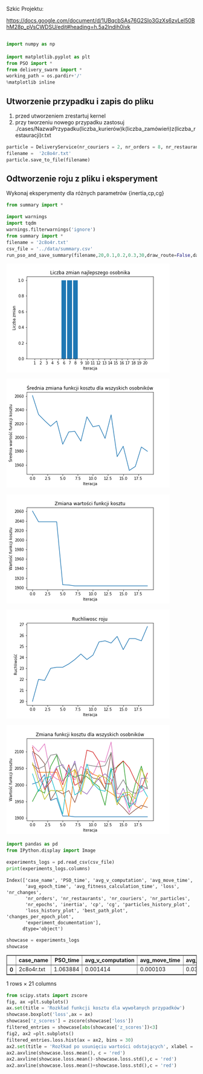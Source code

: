 Szkic Projektu: 

https://docs.google.com/document/d/1UBqcbSAs76G2SIo3GzXs6zvLel50BhM28p_pVsCWDSU/edit#heading=h.5a2lndih0ivk
```python

```


```python
import numpy as np

import matplotlib.pyplot as plt
from PSO import *
from delivery_swarm import *
working_path = os.pardir+'/'
%matplotlib inline
```

## Utworzenie przypadku i zapis do pliku
1. przed utworzeniem zrestartuj kernel
2. przy tworzeniu nowego przypadku zastosuj ./cases/NazwaPrzypadku(liczba_kurierów)k(liczba_zamówień)z(liczba_restauracji)r.txt



```python
particle = DeliveryService(nr_couriers = 2, nr_orders = 8, nr_restaurants = 4)
filename =  '2c8o4r.txt'
particle.save_to_file(filename)


```

## Odtworzenie roju z pliku i eksperyment
Wykonaj eksperymenty dla różnych parametrów {inertia,cp,cg}


```python
from summary import *
```


```python
import warnings
import tqdm
warnings.filterwarnings('ignore')
from summary import *
filename = '2c8o4r.txt'
csv_file = '../data/summary.csv'
run_pso_and_save_summary(filename,20,0.1,0.2,0.3,30,draw_route=False,database=csv_file)
```


    
![png](https://github.com/smakethunter/PSO_food_delivery/blob/master/changes_per_epoch_plots/przypadek10k200z20r10_01_01_01_20.png)
    



    
![png](https://github.com/smakethunter/PSO_food_delivery/blob/master/draw_avg_swarm_loss_plots/przypadek10k200z20r10_01_01_01_20.png)
    



    
![png](https://github.com/smakethunter/PSO_food_delivery/blob/master/loss_history_plots/przypadek10k200z20r10_01_01_01_20.png)
    



    
![png](https://github.com/smakethunter/PSO_food_delivery/blob/master/mobility_plots/przypadek10k200z20r10_01_01_01_20.png)
    



    
![png](https://github.com/smakethunter/PSO_food_delivery/blob/master/swarm_loss_plots/przypadek10k200z20r10_01_01_01_20.png)
    



```python
import pandas as pd
from IPython.display import Image
```


```python
experiments_logs = pd.read_csv(csv_file)
print(experiments_logs.columns)
```

    Index(['case_name', 'PSO_time', 'avg_v_computation', 'avg_move_time',
           'avg_epoch_time', 'avg_fitness_calculation_time', 'loss', 'nr_changes',
           'nr_orders', 'nr_restaurants', 'nr_couriers', 'nr_particles',
           'nr_epochs', 'inertia', 'cp', 'cg', 'particles_history_plot',
           'loss_history_plot', 'best_path_plot', 'changes_per_epoch_plot',
           'experiment_documentation'],
          dtype='object')



```python
showcase = experiments_logs
showcase
```




<div>
<style scoped>
    .dataframe tbody tr th:only-of-type {
        vertical-align: middle;
    }

    .dataframe tbody tr th {
        vertical-align: top;
    }

    .dataframe thead th {
        text-align: right;
    }
</style>
<table border="1" class="dataframe">
  <thead>
    <tr style="text-align: right;">
      <th></th>
      <th>case_name</th>
      <th>PSO_time</th>
      <th>avg_v_computation</th>
      <th>avg_move_time</th>
      <th>avg_epoch_time</th>
      <th>avg_fitness_calculation_time</th>
      <th>loss</th>
      <th>nr_changes</th>
      <th>nr_orders</th>
      <th>nr_restaurants</th>
      <th>...</th>
      <th>nr_particles</th>
      <th>nr_epochs</th>
      <th>inertia</th>
      <th>cp</th>
      <th>cg</th>
      <th>particles_history_plot</th>
      <th>loss_history_plot</th>
      <th>best_path_plot</th>
      <th>changes_per_epoch_plot</th>
      <th>experiment_documentation</th>
    </tr>
  </thead>
  <tbody>
    <tr>
      <th>0</th>
      <td>2c8o4r.txt</td>
      <td>1.063884</td>
      <td>0.001414</td>
      <td>0.000103</td>
      <td>0.035351</td>
      <td>0.000108</td>
      <td>33.609727</td>
      <td>5</td>
      <td>8</td>
      <td>4</td>
      <td>...</td>
      <td>20</td>
      <td>30</td>
      <td>0.1</td>
      <td>0.2</td>
      <td>0.3</td>
      <td>swarm_loss_plots/2c8o4r20_01_02_03_30.png</td>
      <td>loss_history_plots/2c8o4r20_01_02_03_30.png</td>
      <td>best_path_plots/2c8o4r20_01_02_03_30.png</td>
      <td>changes_per_epoch_plots/2c8o4r20_01_02_03_30.png</td>
      <td>experiments_documentation/2c8o4r.txt</td>
    </tr>
  </tbody>
</table>
<p>1 rows × 21 columns</p>
</div>




```python
from scipy.stats import zscore
fig, ax =plt.subplots()
ax.set(title = 'Rozkład funkcji kosztu dla wywołanych przypadków')
showcase.boxplot('loss',ax = ax)
showcase['z_scores'] = zscore(showcase['loss'])
filtered_entries = showcase[abs(showcase['z_scores'])<3]
fig2, ax2 =plt.subplots()
filtered_entries.loss.hist(ax = ax2, bins = 30)
ax2.set(title = 'Rozłkad po usunięciu wartości odstających', xlabel = 'koszt', ylabel = 'ilość')
ax2.axvline(showcase.loss.mean(), c = 'red')
ax2.axvline(showcase.loss.mean()-showcase.loss.std(),c = 'red')
ax2.axvline(showcase.loss.mean()+showcase.loss.std(),c = 'red')
```


```python

```
